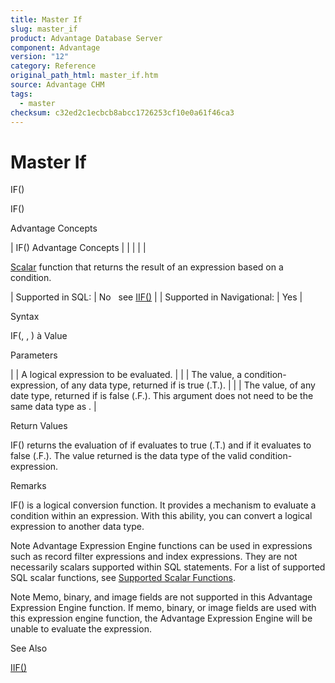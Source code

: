 ```yaml
---
title: Master If
slug: master_if
product: Advantage Database Server
component: Advantage
version: "12"
category: Reference
original_path_html: master_if.htm
source: Advantage CHM
tags:
  - master
checksum: c32ed2c1ecbcb8abcc1726253cf10e0a61f46ca3
---
```


# Master If

IF()

IF()

Advantage Concepts

| IF()  Advantage Concepts |  |  |  |  |

[Scalar](master_supported_scalar_functions.md) function that returns the result of an expression based on a condition.

| Supported in SQL: | No   see [IIF()](master_iif.md) |
| Supported in Navigational: | Yes |

Syntax

IF(<lCondition>, <expTrue>, <expFalse>) à Value

Parameters

| <lCondition> | A logical expression to be evaluated. |
| <expTrue> | The value, a condition-expression, of any data type, returned if <lCondition> is true (.T.). |
| <expFalse> | The value, of any date type, returned if <lCondition> is false (.F.). This argument does not need to be the same data type as <expTrue>. |

Return Values

IF() returns the evaluation of <expTrue> if <lCondition> evaluates to true (.T.) and <expFalse> if it evaluates to false (.F.). The value returned is the data type of the valid condition-expression.

Remarks

IF() is a logical conversion function. It provides a mechanism to evaluate a condition within an expression. With this ability, you can convert a logical expression to another data type.

Note Advantage Expression Engine functions can be used in expressions such as record filter expressions and index expressions. They are not necessarily scalars supported within SQL statements. For a list of supported SQL scalar functions, see [Supported Scalar Functions](master_supported_scalar_functions.md).

Note Memo, binary, and image fields are not supported in this Advantage Expression Engine function. If memo, binary, or image fields are used with this expression engine function, the Advantage Expression Engine will be unable to evaluate the expression.

See Also

[IIF()](master_iif.md)
